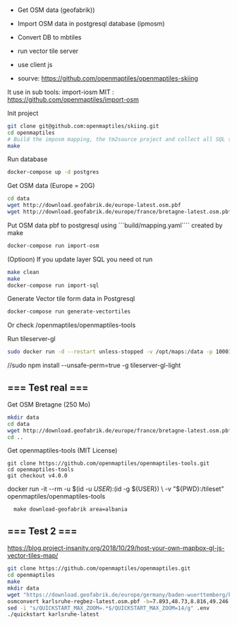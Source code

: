 ###


- Get OSM data  (geofabrik))
- Import OSM data in postgresql database (ipmosm)
- Convert DB to mbtiles
- run vector tile server
- use client js

- sourve: https://github.com/openmaptiles/openmaptiles-skiing

It use in sub tools: import-iosm MIT : https://github.com/openmaptiles/import-osm

Init project
```bash
git clone git@github.com:openmaptiles/skiing.git
cd openmaptiles
# Build the imposm mapping, the tm2source project and collect all SQL scripts
make
```

Run database
```bash
docker-compose up -d postgres
```

Get OSM data (Europe = 20G)
```bash
cd data
wget http://download.geofabrik.de/europe-latest.osm.pbf
wget http://download.geofabrik.de/europe/france/bretagne-latest.osm.pbf
```

Put OSM data pbf to postgresql using ```build/mapping.yaml```` created by make
```bash
docker-compose run import-osm
```

(Optioon) If you update layer SQL you need ot run 
```bash
make clean
make
docker-compose run import-sql
````

Generate Vector tile form data in Postgresql
```bash
docker-compose run generate-vectortiles
```
Or check /openmaptiles/openmaptiles-tools

Run tileserver-gl
```bash
sudo docker run -d --restart unless-stopped -v /opt/maps:/data -p 10001:80 klokantech/tileserver-gl
```


//sudo npm install --unsafe-perm=true -g tileserver-gl-light







## === Test real  ===


Get OSM Bretagne (250 Mo)
```bash
mkdir data
cd data
wget http://download.geofabrik.de/europe/france/bretagne-latest.osm.pbf
cd ..
```

Get openmaptiles-tools (MIT License)
```
git clone https://github.com/openmaptiles/openmaptiles-tools.git
cd openmaptiles-tools
git checkout v4.0.0
```



docker run -it --rm -u $(id -u ${USER}):$(id -g ${USER}) \
           -v "${PWD}:/tileset" \
           openmaptiles/openmaptiles-tools \
           <script-name> <script-parameters>


      make download-geofabrik area=albania


## === Test 2 ===
https://blog.project-insanity.org/2018/10/29/host-your-own-mapbox-gl-js-vector-tiles-map/

```bash
git clone https://github.com/openmaptiles/openmaptiles.git
cd openmaptiles
make
mkdir data
wget "https://download.geofabrik.de/europe/germany/baden-wuerttemberg/karlsruhe-regbez-latest.osm.pbf"
osmconvert karlsruhe-regbez-latest.osm.pbf -b=7.893,48.73,8.816,49.246 -o=data/karlsruhe-latest.osm.pbf
sed -i "s/QUICKSTART_MAX_ZOOM=.*$/QUICKSTART_MAX_ZOOM=14/g" .env
./quickstart karlsruhe-latest
```

